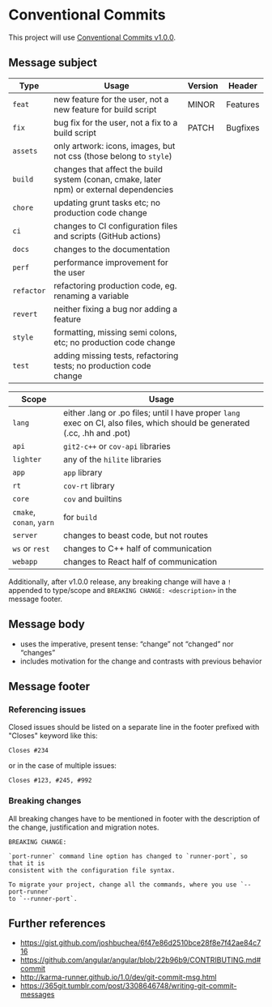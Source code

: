 # Conventional Commits

This project will use [Conventional Commits v1.0.0](https://www.conventionalcommits.org/en/v1.0.0/).

## Message subject

|Type|Usage|Version|Header|
|----|----|----|----|
|`feat`|new feature for the user, not a new feature for build script|MINOR|Features|
|`fix`|bug fix for the user, not a fix to a build script|PATCH|Bugfixes|
|`assets`|only artwork: icons, images, but not css (those belong to `style`)|||
|`build`|changes that affect the build system (conan, cmake, later npm) or external dependencies|||
|`chore`|updating grunt tasks etc; no production code change|||
|`ci`|changes to CI configuration files and scripts (GitHub actions)|||
|`docs`|changes to the documentation|||
|`perf`|performance improvement for the user|||
|`refactor`|refactoring production code, eg. renaming a variable|||
|`revert`|neither fixing a bug nor adding a feature|||
|`style`|formatting, missing semi colons, etc; no production code change|||
|`test`|adding missing tests, refactoring tests; no production code change|||

|Scope|Usage|
|-|-|
|`lang`|either .lang or .po files; until I have proper `lang` exec on CI, also files, which should be generated (.cc, .hh and .pot)|
|`api`|`git2-c++` or `cov-api` libraries|
|`lighter`|any of the `hilite` libraries|
|`app`|`app` library|
|`rt`|`cov-rt` library|
|`core`|`cov` and builtins|
|`cmake`, `conan`, `yarn`|for `build`|
|`server`|changes to beast code, but not routes|
|`ws` or `rest`|changes to C++ half of communication|
|`webapp`|changes to React half of communication|

Additionally, after v1.0.0 release, any breaking change will have a `!` appended to type/scope and `BREAKING CHANGE: <description>` in the message footer.

## Message body
- uses the imperative, present tense: “change” not “changed” nor “changes”
- includes motivation for the change and contrasts with previous behavior

## Message footer

### Referencing issues

Closed issues should be listed on a separate line in the footer prefixed with "Closes" keyword like this:

```
Closes #234
```

or in the case of multiple issues:

```
Closes #123, #245, #992
```

### Breaking changes

All breaking changes have to be mentioned in footer with the description of the change, justification and migration notes.

```
BREAKING CHANGE:

`port-runner` command line option has changed to `runner-port`, so that it is
consistent with the configuration file syntax.

To migrate your project, change all the commands, where you use `--port-runner`
to `--runner-port`.
```

## Further references
- https://gist.github.com/joshbuchea/6f47e86d2510bce28f8e7f42ae84c716
- https://github.com/angular/angular/blob/22b96b9/CONTRIBUTING.md#commit
- http://karma-runner.github.io/1.0/dev/git-commit-msg.html
- https://365git.tumblr.com/post/3308646748/writing-git-commit-messages
